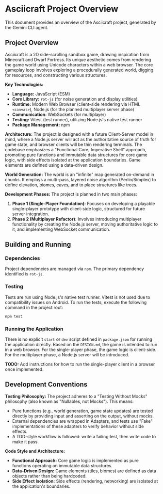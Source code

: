 # Asciicraft Project Overview

This document provides an overview of the Asciicraft project, generated by the Gemini CLI agent.

## Project Overview

Asciicraft is a 2D side-scrolling sandbox game, drawing inspiration from Minecraft and Dwarf Fortress. Its unique aesthetic comes from rendering the game world using Unicode characters within a web browser. The core gameplay loop involves exploring a procedurally generated world, digging for resources, and constructing various structures.

**Key Technologies:**
*   **Language:** JavaScript (ESM)
*   **Core Library:** `rot-js` (for noise generation and display utilities)
*   **Runtime:** Modern Web Browser (client-side rendering via HTML `<canvas>`), Node.js (for the planned multiplayer server phase)
*   **Communication:** WebSockets (for multiplayer)
*   **Testing:** Vitest (test runner), utilizing Node.js's native test runner
*   **Package Management:** npm

**Architecture:**
The project is designed with a future Client-Server model in mind, where a Node.js server will act as the authoritative source of truth for game state, and browser clients will be thin rendering terminals. The codebase emphasizes a "Functional Core, Imperative Shell" approach, promoting pure functions and immutable data structures for core game logic, with side effects isolated at the application boundaries. Game elements are defined using a data-driven design.

**World Generation:**
The world is an "infinite" map generated on-demand in chunks. It employs a multi-pass, layered noise algorithm (Perlin/Simplex) to define elevation, biomes, caves, and to place structures like trees.

**Development Phases:**
The project is planned in two main phases:
1.  **Phase 1 (Single-Player Foundation):** Focuses on developing a playable single-player prototype with client-side logic, structured for future server integration.
2.  **Phase 2 (Multiplayer Refactor):** Involves introducing multiplayer functionality by creating the Node.js server, moving authoritative logic to it, and implementing WebSocket communication.

## Building and Running

### Dependencies
Project dependencies are managed via `npm`. The primary dependency identified is `rot-js`.

### Testing
Tests are run using Node.js's native test runner. Vitest is not used due to compatibility issues on Android.
To run the tests, execute the following command in the project root:
```bash
npm test
```

### Running the Application
There is no explicit `start` or `dev` script defined in `package.json` for running the application directly. Based on the `DESIGN.md`, the game is intended to run in a web browser. For the single-player phase, the game logic is client-side. For the multiplayer phase, a Node.js server will be introduced.

**TODO:** Add instructions for how to run the single-player client in a browser once implemented.

## Development Conventions

**Testing Philosophy:**
The project adheres to a "Testing Without Mocks" philosophy (also known as "Nullables, not Mocks"). This means:
*   Pure functions (e.g., world generation, game state updates) are tested directly by providing input and asserting on the output, without mocks.
*   External dependencies are wrapped in Adapters, and tests use "Fake" implementations of these adapters to verify behavior without side effects.
*   A TDD-style workflow is followed: write a failing test, then write code to make it pass.

**Code Style and Architecture:**
*   **Functional Approach:** Core game logic is implemented as pure functions operating on immutable data structures.
*   **Data-Driven Design:** Game elements (tiles, biomes) are defined as data objects rather than being hardcoded.
*   **Side Effect Isolation:** Side effects (rendering, networking) are isolated at the application's boundaries.
